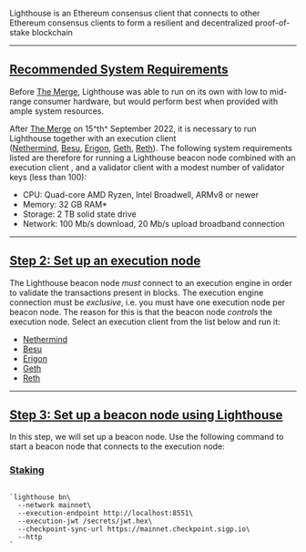 Lighthouse is an Ethereum consensus client that connects to other Ethereum consensus clients to form a resilient and decentralized proof-of-stake blockchain

---------------

[Recommended System Requirements](https://lighthouse-book.sigmaprime.io/installation.html#recommended-system-requirements)
--------------------------------------------------------------------------------------------------------------------------

Before [The Merge](https://ethereum.org/en/roadmap/merge/), Lighthouse was able to run on its own with low to mid-range consumer hardware, but would perform best when provided with ample system resources.

After [The Merge](https://ethereum.org/en/roadmap/merge/) on 15^th^ September 2022, it is necessary to run Lighthouse together with an execution client ([Nethermind](https://nethermind.io/), [Besu](https://www.hyperledger.org/use/besu), [Erigon](https://github.com/ledgerwatch/erigon), [Geth](https://geth.ethereum.org/), [Reth](https://github.com/paradigmxyz/reth)). The following system requirements listed are therefore for running a Lighthouse beacon node combined with an execution client , and a validator client with a modest number of validator keys (less than 100):

-   CPU: Quad-core AMD Ryzen, Intel Broadwell, ARMv8 or newer
-   Memory: 32 GB RAM\*
-   Storage: 2 TB solid state drive
-   Network: 100 Mb/s download, 20 Mb/s upload broadband connection

-------
[Step 2: Set up an execution node](https://lighthouse-book.sigmaprime.io/run_a_node.html#step-2-set-up-an-execution-node)
-------------------------------------------------------------------------------------------------------------------------

The Lighthouse beacon node *must* connect to an execution engine in order to validate the transactions present in blocks. The execution engine connection must be *exclusive*, i.e. you must have one execution node per beacon node. The reason for this is that the beacon node *controls* the execution node. Select an execution client from the list below and run it:

-   [Nethermind](https://docs.nethermind.io/nethermind/first-steps-with-nethermind/running-nethermind-post-merge)
-   [Besu](https://besu.hyperledger.org/en/stable/public-networks/get-started/connect/mainnet/)
-   [Erigon](https://github.com/ledgerwatch/erigon#beacon-chain-consensus-layer)
-   [Geth](https://geth.ethereum.org/docs/getting-started/consensus-clients)
-   [Reth](https://reth.rs/run/mainnet.html)


-----------

[Step 3: Set up a beacon node using Lighthouse](https://lighthouse-book.sigmaprime.io/run_a_node.html#step-3-set-up-a-beacon-node-using-lighthouse)
---------------------------------------------------------------------------------------------------------------------------------------------------

In this step, we will set up a beacon node. Use the following command to start a beacon node that connects to the execution node:

### [Staking](https://lighthouse-book.sigmaprime.io/run_a_node.html#staking)

```

`lighthouse bn\
  --network mainnet\
  --execution-endpoint http://localhost:8551\
  --execution-jwt /secrets/jwt.hex\
  --checkpoint-sync-url https://mainnet.checkpoint.sigp.io\
  --http
`
```

